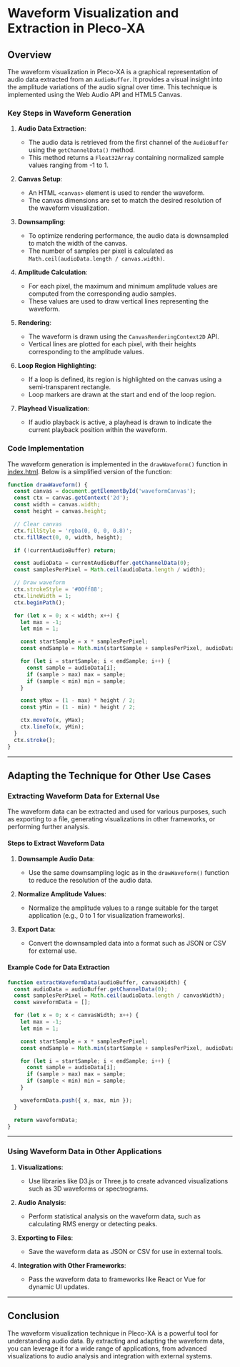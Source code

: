 # Waveform Visualization and Extraction in Pleco-XA

## Overview

The waveform visualization in Pleco-XA is a graphical representation of audio data extracted from an `AudioBuffer`. It provides a visual insight into the amplitude variations of the audio signal over time. This technique is implemented using the Web Audio API and HTML5 Canvas.

### Key Steps in Waveform Generation

1. **Audio Data Extraction**:
   - The audio data is retrieved from the first channel of the `AudioBuffer` using the `getChannelData()` method.
   - This method returns a `Float32Array` containing normalized sample values ranging from -1 to 1.

2. **Canvas Setup**:
   - An HTML `<canvas>` element is used to render the waveform.
   - The canvas dimensions are set to match the desired resolution of the waveform visualization.

3. **Downsampling**:
   - To optimize rendering performance, the audio data is downsampled to match the width of the canvas.
   - The number of samples per pixel is calculated as `Math.ceil(audioData.length / canvas.width)`.

4. **Amplitude Calculation**:
   - For each pixel, the maximum and minimum amplitude values are computed from the corresponding audio samples.
   - These values are used to draw vertical lines representing the waveform.

5. **Rendering**:
   - The waveform is drawn using the `CanvasRenderingContext2D` API.
   - Vertical lines are plotted for each pixel, with their heights corresponding to the amplitude values.

6. **Loop Region Highlighting**:
   - If a loop is defined, its region is highlighted on the canvas using a semi-transparent rectangle.
   - Loop markers are drawn at the start and end of the loop region.

7. **Playhead Visualization**:
   - If audio playback is active, a playhead is drawn to indicate the current playback position within the waveform.

### Code Implementation

The waveform generation is implemented in the `drawWaveform()` function in [index.html](src/pages/index.html). Below is a simplified version of the function:

```javascript
function drawWaveform() {
  const canvas = document.getElementById('waveformCanvas');
  const ctx = canvas.getContext('2d');
  const width = canvas.width;
  const height = canvas.height;

  // Clear canvas
  ctx.fillStyle = 'rgba(0, 0, 0, 0.8)';
  ctx.fillRect(0, 0, width, height);

  if (!currentAudioBuffer) return;

  const audioData = currentAudioBuffer.getChannelData(0);
  const samplesPerPixel = Math.ceil(audioData.length / width);

  // Draw waveform
  ctx.strokeStyle = '#00ff88';
  ctx.lineWidth = 1;
  ctx.beginPath();

  for (let x = 0; x < width; x++) {
    let max = -1;
    let min = 1;

    const startSample = x * samplesPerPixel;
    const endSample = Math.min(startSample + samplesPerPixel, audioData.length);

    for (let i = startSample; i < endSample; i++) {
      const sample = audioData[i];
      if (sample > max) max = sample;
      if (sample < min) min = sample;
    }

    const yMax = (1 - max) * height / 2;
    const yMin = (1 - min) * height / 2;

    ctx.moveTo(x, yMax);
    ctx.lineTo(x, yMin);
  }
  ctx.stroke();
}
```

---

## Adapting the Technique for Other Use Cases

### Extracting Waveform Data for External Use

The waveform data can be extracted and used for various purposes, such as exporting to a file, generating visualizations in other frameworks, or performing further analysis.

#### Steps to Extract Waveform Data

1. **Downsample Audio Data**:
   - Use the same downsampling logic as in the `drawWaveform()` function to reduce the resolution of the audio data.

2. **Normalize Amplitude Values**:
   - Normalize the amplitude values to a range suitable for the target application (e.g., 0 to 1 for visualization frameworks).

3. **Export Data**:
   - Convert the downsampled data into a format such as JSON or CSV for external use.

#### Example Code for Data Extraction

```javascript
function extractWaveformData(audioBuffer, canvasWidth) {
  const audioData = audioBuffer.getChannelData(0);
  const samplesPerPixel = Math.ceil(audioData.length / canvasWidth);
  const waveformData = [];

  for (let x = 0; x < canvasWidth; x++) {
    let max = -1;
    let min = 1;

    const startSample = x * samplesPerPixel;
    const endSample = Math.min(startSample + samplesPerPixel, audioData.length);

    for (let i = startSample; i < endSample; i++) {
      const sample = audioData[i];
      if (sample > max) max = sample;
      if (sample < min) min = sample;
    }

    waveformData.push({ x, max, min });
  }

  return waveformData;
}
```

---

### Using Waveform Data in Other Applications

1. **Visualizations**:
   - Use libraries like D3.js or Three.js to create advanced visualizations such as 3D waveforms or spectrograms.

2. **Audio Analysis**:
   - Perform statistical analysis on the waveform data, such as calculating RMS energy or detecting peaks.

3. **Exporting to Files**:
   - Save the waveform data as JSON or CSV for use in external tools.

4. **Integration with Other Frameworks**:
   - Pass the waveform data to frameworks like React or Vue for dynamic UI updates.

---

## Conclusion

The waveform visualization technique in Pleco-XA is a powerful tool for understanding audio data. By extracting and adapting the waveform data, you can leverage it for a wide range of applications, from advanced visualizations to audio analysis and integration with external systems.